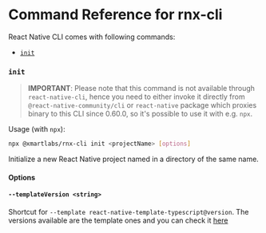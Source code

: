 # Command Reference for rnx-cli

React Native CLI comes with following commands:

- [`init`](#init)

### `init`

> **IMPORTANT**: Please note that this command is not available through `react-native-cli`, hence you need to either invoke it directly from `@react-native-community/cli` or `react-native` package which proxies binary to this CLI since 0.60.0, so it's possible to use it with e.g. `npx`.

Usage (with `npx`):

```sh
npx @xmartlabs/rnx-cli init <projectName> [options]
```

Initialize a new React Native project named <projectName> in a directory of the same name.

#### Options

#### `--templateVersion <string>`

Shortcut for `--template react-native-template-typescript@version`.
The versions available are the template ones and you can check it [here](https://github.com/react-native-community/react-native-template-typescript#usage-with-older-versions-of-react-native)
